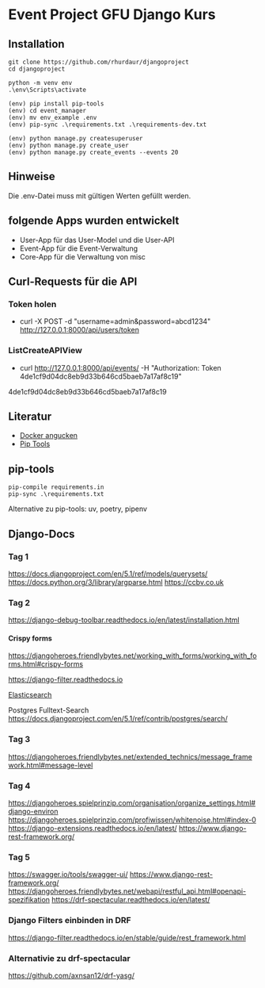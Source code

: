 # Event Project GFU Django Kurs

## Installation

    git clone https://github.com/rhurdaur/djangoproject
    cd djangoproject

    python -m venv env
    .\env\Scripts\activate

    (env) pip install pip-tools
    (env) cd event_manager
    (env) mv env_example .env
    (env) pip-sync .\requirements.txt .\requirements-dev.txt

    (env) python manage.py createsuperuser
    (env) python manage.py create_user
    (env) python manage.py create_events --events 20

## Hinweise
Die .env-Datei muss mit gültigen Werten gefüllt werden.

## folgende Apps wurden entwickelt

- User-App für das User-Model und die User-API
- Event-App für die Event-Verwaltung
- Core-App für die Verwaltung von misc

## Curl-Requests für die API

### Token holen
- curl -X POST -d "username=admin&password=abcd1234" http://127.0.0.1:8000/api/users/token

### ListCreateAPIView
- curl http://127.0.0.1:8000/api/events/ -H "Authorization: Token 4de1cf9d04dc8eb9d33b646cd5baeb7a17af8c19"


4de1cf9d04dc8eb9d33b646cd5baeb7a17af8c19

## Literatur
- [Docker angucken](https://testdriven.io/blog/dockerizing-django-with-postgres-gunicorn-and-nginx/)
- [Pip Tools](https://pip-tools.readthedocs.io/en/stable/)


## pip-tools

    pip-compile requirements.in
    pip-sync .\requirements.txt

Alternative zu pip-tools: uv, poetry, pipenv

## Django-Docs

### Tag 1

https://docs.djangoproject.com/en/5.1/ref/models/querysets/
https://docs.python.org/3/library/argparse.html
https://ccbv.co.uk


### Tag 2

https://django-debug-toolbar.readthedocs.io/en/latest/installation.html

#### Crispy forms
https://djangoheroes.friendlybytes.net/working_with_forms/working_with_forms.html#crispy-forms

https://django-filter.readthedocs.io

[Elasticsearch](https://www.elastic.co/de/elasticsearch)

Postgres Fulltext-Search
https://docs.djangoproject.com/en/5.1/ref/contrib/postgres/search/

### Tag 3

https://djangoheroes.friendlybytes.net/extended_technics/message_framework.html#message-level

### Tag 4
https://djangoheroes.spielprinzip.com/organisation/organize_settings.html#django-environ
https://djangoheroes.spielprinzip.com/profiwissen/whitenoise.html#index-0
https://django-extensions.readthedocs.io/en/latest/
https://www.django-rest-framework.org/

### Tag 5
https://swagger.io/tools/swagger-ui/
https://www.django-rest-framework.org/
https://djangoheroes.friendlybytes.net/webapi/restful_api.html#openapi-spezifikation
https://drf-spectacular.readthedocs.io/en/latest/

### Django Filters einbinden in DRF
https://django-filter.readthedocs.io/en/stable/guide/rest_framework.html

### Alternativie zu drf-spectacular
https://github.com/axnsan12/drf-yasg/